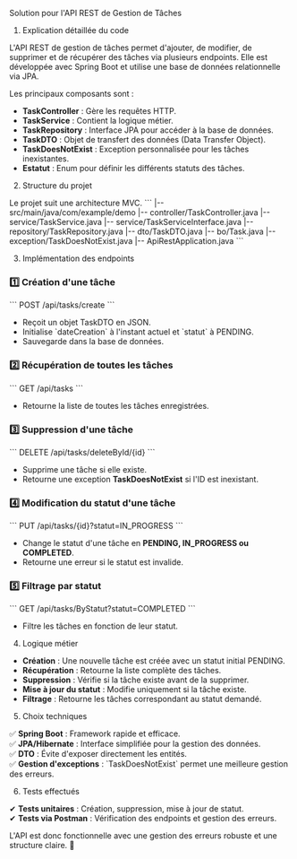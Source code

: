 Solution pour l'API REST de Gestion de Tâches

1. Explication détaillée du code

L'API REST de gestion de tâches permet d'ajouter, de modifier, de supprimer et de récupérer des tâches via plusieurs endpoints. Elle est développée avec Spring Boot et utilise une base de données relationnelle via JPA.

Les principaux composants sont :

- **TaskController** : Gère les requêtes HTTP.
- **TaskService** : Contient la logique métier.
- **TaskRepository** : Interface JPA pour accéder à la base de données.
- **TaskDTO** : Objet de transfert des données (Data Transfer Object).
- **TaskDoesNotExist** : Exception personnalisée pour les tâches inexistantes.
- **Estatut** : Enum pour définir les différents statuts des tâches.

2. Structure du projet

Le projet suit une architecture MVC.
\`\`\`
|-- src/main/java/com/example/demo
    |-- controller/TaskController.java
    |-- service/TaskService.java
    |-- service/TaskServiceInterface.java
    |-- repository/TaskRepository.java
    |-- dto/TaskDTO.java
    |-- bo/Task.java
    |-- exception/TaskDoesNotExist.java
    |-- ApiRestApplication.java
\`\`\`

3. Implémentation des endpoints

### 1️⃣ Création d'une tâche
\`\`\`
POST /api/tasks/create
\`\`\`
- Reçoit un objet TaskDTO en JSON.
- Initialise \`dateCreation\` à l'instant actuel et \`statut\` à PENDING.
- Sauvegarde dans la base de données.

### 2️⃣ Récupération de toutes les tâches
\`\`\`
GET /api/tasks
\`\`\`
- Retourne la liste de toutes les tâches enregistrées.

### 3️⃣ Suppression d'une tâche
\`\`\`
DELETE /api/tasks/deleteById/{id}
\`\`\`
- Supprime une tâche si elle existe.
- Retourne une exception **TaskDoesNotExist** si l'ID est inexistant.

### 4️⃣ Modification du statut d'une tâche
\`\`\`
PUT /api/tasks/{id}?statut=IN_PROGRESS
\`\`\`
- Change le statut d'une tâche en **PENDING, IN_PROGRESS ou COMPLETED**.
- Retourne une erreur si le statut est invalide.

### 5️⃣ Filtrage par statut
\`\`\`
GET /api/tasks/ByStatut?statut=COMPLETED
\`\`\`
- Filtre les tâches en fonction de leur statut.

4. Logique métier

- **Création** : Une nouvelle tâche est créée avec un statut initial PENDING.
- **Récupération** : Retourne la liste complète des tâches.
- **Suppression** : Vérifie si la tâche existe avant de la supprimer.
- **Mise à jour du statut** : Modifie uniquement si la tâche existe.
- **Filtrage** : Retourne les tâches correspondant au statut demandé.

5. Choix techniques

✅ **Spring Boot** : Framework rapide et efficace.  
✅ **JPA/Hibernate** : Interface simplifiée pour la gestion des données.  
✅ **DTO** : Évite d'exposer directement les entités.  
✅ **Gestion d'exceptions** : \`TaskDoesNotExist\` permet une meilleure gestion des erreurs.

6. Tests effectués

✔ **Tests unitaires** : Création, suppression, mise à jour de statut.  
✔ **Tests via Postman** : Vérification des endpoints et gestion des erreurs.

L'API est donc fonctionnelle avec une gestion des erreurs robuste et une structure claire. 🚀
